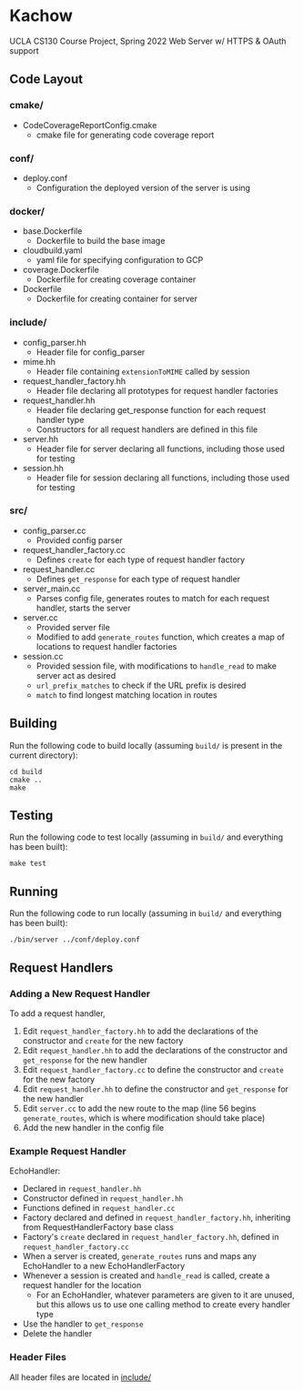 # Kachow
UCLA CS130 Course Project, Spring 2022
Web Server w/ HTTPS & OAuth support

## Code Layout
### cmake/
- CodeCoverageReportConfig.cmake
    - cmake file for generating code coverage report

### conf/
- deploy.conf
    - Configuration the deployed version of the server is using

### docker/
- base.Dockerfile
    - Dockerfile to build the base image
- cloudbuild.yaml
    - yaml file for specifying configuration to GCP
- coverage.Dockerfile
    - Dockerfile for creating coverage container
- Dockerfile
    - Dockerfile for creating container for server

### include/
- config_parser.hh
    - Header file for config_parser
- mime.hh
    - Header file containing `extensionToMIME` called by session
- request_handler_factory.hh
    - Header file declaring all prototypes for request handler factories
- request_handler.hh
    - Header file declaring get_response function for each request handler type
    - Constructors for all request handlers are defined in this file
- server.hh
    - Header file for server declaring all functions, including those used for
    testing
- session.hh
    - Header file for session declaring all functions, including those used for
    testing

### src/
- config_parser.cc
    - Provided config parser
- request_handler_factory.cc
    - Defines `create`  for each type of request handler factory
- request_handler.cc
    - Defines `get_response` for each type of request handler
- server_main.cc
    - Parses config file, generates routes to match for each request handler,
    starts the server
- server.cc
    - Provided server file
    - Modified to add `generate_routes` function, which creates a map of
    locations to request handler factories
- session.cc
    - Provided session file, with modifications to `handle_read` to make server
    act as desired
    - `url_prefix_matches`  to check if the URL prefix is desired
    - `match` to find longest matching location in routes
## Building
Run the following code to build locally (assuming `build/` is present
in the current directory):
```
cd build
cmake ..
make
```
## Testing
Run the following code to test locally (assuming in `build/` and
everything has been built):
```
make test
```
## Running
Run the following code to run locally (assuming in `build/` and
everything has been built):
```
./bin/server ../conf/deploy.conf
```
## Request Handlers
### Adding a New Request Handler
To add a request handler,
1. Edit `request_handler_factory.hh` to add the declarations of the
constructor and `create` for the new factory
2. Edit `request_handler.hh` to add the declarations of the constructor and
`get_response` for the new handler
3. Edit `request_handler_factory.cc` to define the constructor and `create`
for the new factory
4. Edit `request_handler.hh` to define the constructor and `get_response` for
the new handler
5. Edit `server.cc` to add the new route to the map (line 56 begins
`generate_routes`, which is where modification should take place)
6. Add the new handler in the config file

### Example Request Handler
EchoHandler:
- Declared in `request_handler.hh`
- Constructor defined in `request_handler.hh`
- Functions defined in `request_handler.cc`
- Factory declared and defined in `request_handler_factory.hh`, inheriting from
RequestHandlerFactory base class
- Factory's `create` declared in `request_handler_factory.hh`, defined in
`request_handler_factory.cc`
- When a server is created, `generate_routes` runs and maps any EchoHandler to
a new EchoHandlerFactory
- Whenever a session is created and `handle_read` is called, create a request
handler for the location
    - For an EchoHandler, whatever parameters are given to it are unused, but
    this allows us to use one calling method to create every handler type
- Use the handler to `get_response`
- Delete the handler



### Header Files
All header files are located in [include/](#include)
